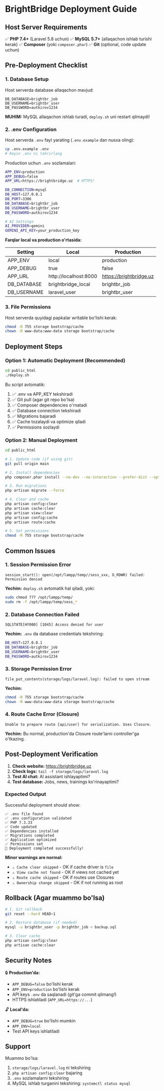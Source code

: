 # BrightBridge Deployment Guide

## Host Server Requirements

✅ **PHP 7.4+** (Laravel 5.8 uchun)
✅ **MySQL 5.7+** (allaqachon ishlab turishi kerak)
✅ **Composer** (yoki `composer.phar`)
✅ **Git** (optional, code update uchun)

## Pre-Deployment Checklist

### 1. Database Setup
Host serverda database allaqachon mavjud:
```
DB_DATABASE=brightbr_job
DB_USERNAME=brightbr_user
DB_PASSWORD=autkirov1234
```

**MUHIM:** MySQL allaqachon ishlab turadi, `deploy.sh` uni restart qilmaydi!

### 2. .env Configuration

Host serverda `.env` fayl yarating (`.env.example` dan nusxa oling):

```bash
cp .env.example .env
# Keyin .env ni tahrirlang
```

Production uchun `.env` sozlamalari:

```bash
APP_ENV=production
APP_DEBUG=false
APP_URL=https://brightbridge.uz  # HTTPS!

DB_CONNECTION=mysql
DB_HOST=127.0.0.1
DB_PORT=3306
DB_DATABASE=brightbr_job
DB_USERNAME=brightbr_user
DB_PASSWORD=autkirov1234

# AI Settings
AI_PROVIDER=gemini
GEMINI_API_KEY=your_production_key
```

**Farqlar local va production o'rtasida:**

| Setting | Local | Production |
|---------|-------|------------|
| APP_ENV | local | production |
| APP_DEBUG | true | false |
| APP_URL | http://localhost:8000 | https://brightbridge.uz |
| DB_DATABASE | brightbridge_local | brightbr_job |
| DB_USERNAME | laravel_user | brightbr_user |

### 3. File Permissions

Host serverda quyidagi papkalar writable bo'lishi kerak:
```bash
chmod -R 755 storage bootstrap/cache
chown -R www-data:www-data storage bootstrap/cache
```

## Deployment Steps

### Option 1: Automatic Deployment (Recommended)

```bash
cd public_html
./deploy.sh
```

Bu script avtomatik:
1. ✅ .env va APP_KEY tekshiradi
2. ✅ Git pull (agar git repo bo'lsa)
3. ✅ Composer dependencies o'rnatadi
4. ✅ Database connection tekshiradi
5. ✅ Migrations bajaradi
6. ✅ Cache tozalaydi va optimize qiladi
7. ✅ Permissions sozlaydi

### Option 2: Manual Deployment

```bash
cd public_html

# 1. Update code (if using git)
git pull origin main

# 2. Install dependencies
php composer.phar install --no-dev --no-interaction --prefer-dist --optimize-autoloader

# 3. Run migrations
php artisan migrate --force

# 4. Clear and cache
php artisan config:clear
php artisan cache:clear
php artisan view:clear
php artisan config:cache
php artisan route:cache

# 5. Set permissions
chmod -R 755 storage bootstrap/cache
```

## Common Issues

### 1. Session Permission Error
```
session_start(): open(/opt/lampp/temp//sess_xxx, O_RDWR) failed: Permission denied
```

**Yechim:** `deploy.sh` avtomatik hal qiladi, yoki:
```bash
sudo chmod 777 /opt/lampp/temp/
sudo rm -f /opt/lampp/temp/sess_*
```

### 2. Database Connection Failed
```
SQLSTATE[HY000] [1045] Access denied for user
```

**Yechim:** `.env` da database credentials tekshiring:
```bash
DB_HOST=127.0.0.1
DB_DATABASE=brightbr_job
DB_USERNAME=brightbr_user
DB_PASSWORD=autkirov1234
```

### 3. Storage Permission Error
```
file_put_contents(storage/logs/laravel.log): failed to open stream
```

**Yechim:**
```bash
chmod -R 755 storage bootstrap/cache
chown -R www-data:www-data storage bootstrap/cache
```

### 4. Route Cache Error (Closure)
```
Unable to prepare route [api/user] for serialization. Uses Closure.
```

**Yechim:** Bu normal, production'da Closure route'larni controller'ga o'tkazing.

## Post-Deployment Verification

1. **Check website:** https://brightbridge.uz
2. **Check logs:** `tail -f storage/logs/laravel.log`
3. **Test AI chat:** AI assistant ishlayaptimi?
4. **Test database:** Jobs, news, trainings ko'rinayaptimi?

### Expected Output

Successful deployment should show:
```
✅ .env file found
✅ .env configuration validated
✅ PHP 7.3.33
✅ Code updated
✅ Dependencies installed
✅ Migrations completed
✅ Application optimized
✅ Permissions set
🎉 Deployment completed successfully!
```

**Minor warnings are normal:**
- `⚠️ Cache clear skipped` - OK if cache driver is `file`
- `⚠️ View cache not found` - OK if views not cached yet
- `⚠️ Route cache skipped` - OK if routes use Closures
- `⚠️ Ownership change skipped` - OK if not running as root

## Rollback (Agar muammo bo'lsa)

```bash
# 1. Git rollback
git reset --hard HEAD~1

# 2. Restore database (if needed)
mysql -u brightbr_user -p brightbr_job < backup.sql

# 3. Clear cache
php artisan config:clear
php artisan cache:clear
```

## Security Notes

🔒 **Production'da:**
- `APP_DEBUG=false` bo'lishi kerak
- `APP_ENV=production` bo'lishi kerak
- API keys `.env` da saqlanadi (git'ga commit qilmang!)
- HTTPS ishlatiladi (`APP_URL=https://...`)

🔓 **Local'da:**
- `APP_DEBUG=true` bo'lishi mumkin
- `APP_ENV=local`
- Test API keys ishlatiladi

## Support

Muammo bo'lsa:
1. `storage/logs/laravel.log` ni tekshiring
2. `php artisan config:clear` bajaring
3. `.env` sozlamalarni tekshiring
4. MySQL ishlab turganini tekshiring: `systemctl status mysql`
